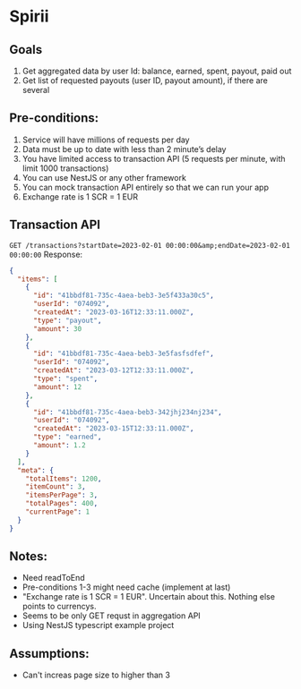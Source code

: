 # Spirii

## Goals

1. Get aggregated data by user Id: balance, earned, spent, payout, paid out
2. Get list of requested payouts (user ID, payout amount), if there are several

## Pre-conditions:

1. Service will have millions of requests per day
2. Data must be up to date with less than 2 minute’s delay
3. You have limited access to transaction API (5 requests per minute, with limit 1000 transactions)
4. You can use NestJS or any other framework
5. You can mock transaction API entirely so that we can run your app
6. Exchange rate is 1 SCR = 1 EUR

## Transaction API

`GET /transactions?startDate=2023-02-01 00:00:00&amp;endDate=2023-02-01 00:00:00`
Response:

```json
{
  "items": [
    {
      "id": "41bbdf81-735c-4aea-beb3-3e5f433a30c5",
      "userId": "074092",
      "createdAt": "2023-03-16T12:33:11.000Z",
      "type": "payout",
      "amount": 30
    },
    {
      "id": "41bbdf81-735c-4aea-beb3-3e5fasfsdfef",
      "userId": "074092",
      "createdAt": "2023-03-12T12:33:11.000Z",
      "type": "spent",
      "amount": 12
    },
    {
      "id": "41bbdf81-735c-4aea-beb3-342jhj234nj234",
      "userId": "074092",
      "createdAt": "2023-03-15T12:33:11.000Z",
      "type": "earned",
      "amount": 1.2
    }
  ],
  "meta": {
    "totalItems": 1200,
    "itemCount": 3,
    "itemsPerPage": 3,
    "totalPages": 400,
    "currentPage": 1
  }
}
```

## Notes:

- Need readToEnd
- Pre-conditions 1-3 might need cache (implement at last)
- "Exchange rate is 1 SCR = 1 EUR". Uncertain about this. Nothing else points to currencys.
- Seems to be only GET requst in aggregation API
- Using NestJS typescript example project

## Assumptions:

- Can't increas page size to higher than 3
